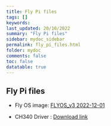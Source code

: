 ```yaml
---
title: Fly Pi files
tags: []
keywords: 
last_updated: 20/10/2022
summary: "Fly Pi files"
sidebar: mydoc_sidebar
permalink: fly_pi_files.html
folder: mydoc
comments: false
toc: false
datatable: true
---
```

## Fly Pi files

- Fly OS image: [FLYOS_v3 2022-12-01](https://cdn.mellow.klipper.cn/IMG/Build/FLY-v3.0_Flygemini_bullseye_current_5.10.85.img.xz)

- CH340 Driver : [Download link](http://www.wch-ic.com/downloads/CH341SER_ZIP.html)
